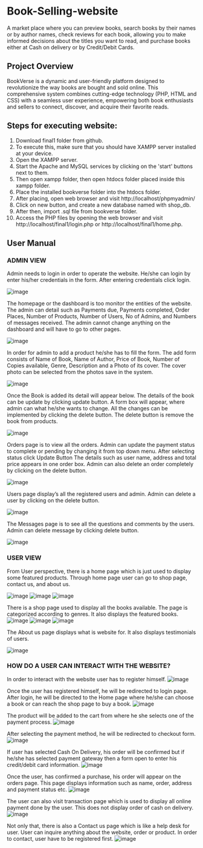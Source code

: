 # Book-Selling-website
A market place where you can preview books, search books by their names or by author names, check reviews for each book, allowing you to make informed decisions about the titles you want to read, and purchase books either at Cash on delivery or by Credit/Debit Cards.

## Project Overview
BookVerse is a dynamic and user-friendly platform designed to revolutionize the way books are bought and sold online. This comprehensive system combines cutting-edge technology (PHP, HTML and CSS) with a seamless user experience, empowering both book enthusiasts and sellers to connect, discover, and acquire their favorite reads.

## Steps for executing website:
1. Download final1 folder from github.
2. To execute this, make sure that you should have XAMPP server installed at your device.
3. Open the XAMPP server.
4. Start the Apache and MySQL services by clicking on the 'start' buttons next to them.
5. Then open xampp folder, then open htdocs folder placed inside this xampp folder.
6. Place the installed bookverse folder into the htdocs folder.
7. After placing, open web browser and visit http://localhost/phpmyadmin/
8. Click on new button, and create a new database named with shop_db.
9. After then, import .sql file from bookverse folder.
10. Access the PHP files by opening the web browser and visit http://localhost/final1/login.php or http://localhost/final1/home.php.

## User Manual
### ADMIN VIEW 

Admin needs to login in order to operate the website.
He/she can login by enter his/her credentials in the form.
After entering credentials click login.

![image](https://github.com/FarihaArif/Book-Selling-website/assets/114657374/e389b330-e752-4833-9126-60985a6c6932)

The homepage or the dashboard is too monitor the entities of the website.
The admin can detail such as Payments due, Payments completed, Order Places, Number of Products, Number of Users, No of Admins, and Numbers of messages received. The admin cannot change anything on the dashboard and will have to go to other pages.

![image](https://github.com/FarihaArif/Book-Selling-website/assets/114657374/6fe72e53-1e3c-468d-a04b-661f11250ca2)

In order for admin to add a product he/she has to fill the form.
The add form consists of Name of Book, Name of Author, Price of Book, Number of Copies available, Genre, Description and a Photo of its cover.
The cover photo can be selected from the photos save in the system.

![image](https://github.com/FarihaArif/Book-Selling-website/assets/114657374/25543f3f-b698-4d79-9137-15e61e81524e)

Once the Book is added its detail will appear below.
The details of the book can be update by clicking update button.
A form box will appear, where admin can what he/she wants to change.
All the changes can be implemented by clicking the delete button.
The delete button is remove the book from products.

![image](https://github.com/FarihaArif/Book-Selling-website/assets/114657374/141537ce-b481-4598-b51f-276bfc160403)

Orders page is to view all the orders.
Admin can update the payment status to complete or pending by changing it from top down menu.
After selecting status click Update Button
The details such as user name, address and total price appears in one order box.
Admin can also delete an order completely by clicking on the delete button.

![image](https://github.com/FarihaArif/Book-Selling-website/assets/114657374/5e7822ff-9fef-4715-9292-4c20f5bff346)

Users page display’s all the registered users and admin.
Admin can delete a user by clicking on the delete button.

![image](https://github.com/FarihaArif/Book-Selling-website/assets/114657374/0448224d-d44e-40ad-92c9-42a76c300bf2)

The Messages page is to see all the questions and comments by the users.
Admin can delete message by clicking delete button.

![image](https://github.com/FarihaArif/Book-Selling-website/assets/114657374/9e27ddfc-2eee-46fa-86f6-82fc378e1578)

### USER VIEW 

From User perspective, there is a home page which is just used to display some featured products. Through home page user can go to shop page, contact us, and about us.

![image](https://github.com/FarihaArif/Book-Selling-website/assets/114657374/78dd4d9b-bfc0-4cbd-85d2-f44d55234fbe)
![image](https://github.com/FarihaArif/Book-Selling-website/assets/114657374/22f613be-2421-4759-a759-cd51082068f8)
![image](https://github.com/FarihaArif/Book-Selling-website/assets/114657374/0a178bcd-d22f-418b-bc07-f6bf39ae8933)

There is a shop page used to display all the books available. The page is categorized according to genres. It also displays the featured books.
![image](https://github.com/FarihaArif/Book-Selling-website/assets/114657374/11bba709-4105-4301-b456-a0b680a8e6e9)
![image](https://github.com/FarihaArif/Book-Selling-website/assets/114657374/c3ac9dc4-8bbc-455d-ae1e-a04b0da85a46)
![image](https://github.com/FarihaArif/Book-Selling-website/assets/114657374/243638a5-1c96-4665-abe0-ac1ec2ffe917)

The About us page displays what is website for. It also displays testimonials of users.

![image](https://github.com/FarihaArif/Book-Selling-website/assets/114657374/280a5b3a-1494-42f5-95db-b130eb4182a0)

### HOW DO A USER CAN INTERACT WITH THE WEBSITE?

In order to interact with the website user has to register himself.
![image](https://github.com/FarihaArif/Book-Selling-website/assets/114657374/14bd3d6c-947b-4fca-abcc-f60f1f738cca)

Once the user has registered himself, he will be redirected to login page. After login, he will be directed to the Home page where he/she can choose a book or can reach the shop page to buy a book. 
![image](https://github.com/FarihaArif/Book-Selling-website/assets/114657374/f482dc96-8ca2-44d2-bff1-39ad05c78b08)

The product will be added to the cart from where he she selects one of the payment process.
![image](https://github.com/FarihaArif/Book-Selling-website/assets/114657374/3461ea75-a220-4ac3-bca1-5f1d2f40f957)

After selecting the payment method, he will be redirected to checkout form.
![image](https://github.com/FarihaArif/Book-Selling-website/assets/114657374/90afb788-66ab-49fa-b9c0-6fe3ed41c6fe)

If user has selected Cash On Delivery, his order will be confirmed but if he/she has selected payment gateway then a form open to enter his credit/debit card information.
![image](https://github.com/FarihaArif/Book-Selling-website/assets/114657374/cb5186a2-a8f7-424e-a8de-1cc2806b2afd)

Once the user, has confirmed a purchase, his order will appear on the orders page. This page displays information such as name, order, address and payment status etc.
![image](https://github.com/FarihaArif/Book-Selling-website/assets/114657374/93832e50-3793-4997-9764-466f2797f071)

The user can also visit transaction page which is used to display all online payment done by the user. This does not display order of cash on delivery.
![image](https://github.com/FarihaArif/Book-Selling-website/assets/114657374/3058f628-78c3-43e4-a492-4cd95a200e04)

Not only that, there is also a Contact us page which is like a help desk for user. User can inquire anything about the website, order or product. In order to contact, user have to be registered first.
![image](https://github.com/FarihaArif/Book-Selling-website/assets/114657374/7ba43e90-f62f-4ffe-ac9b-f212dc2f2b45)

















